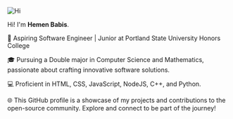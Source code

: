 ![Hi](https://github.com/hemuye/hemuye/assets/160711963/854b61ec-4ed7-432e-a8fc-e52d5ff95934)

Hi! I'm **Hemen Babis**.

🚀 Aspiring Software Engineer | Junior at Portland State University Honors College

🎓 Pursuing a Double major in Computer Science and Mathematics, passionate about crafting innovative software solutions.

💻 Proficient in HTML, CSS, JavaScript, NodeJS, C++, and Python.

🌐 This GitHub profile is a showcase of my projects and contributions to the open-source community. Explore and connect to be part of the journey!
